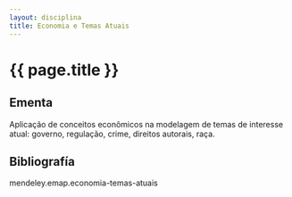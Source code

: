 ```yaml
---
layout: disciplina
title: Economia e Temas Atuais
---
```


# {{ page.title }}

## Ementa 

Aplicação de conceitos econômicos na modelagem de temas de interesse
atual: governo, regulação, crime, direitos autorais, raça.

## Bibliografía

mendeley.emap.economia-temas-atuais
